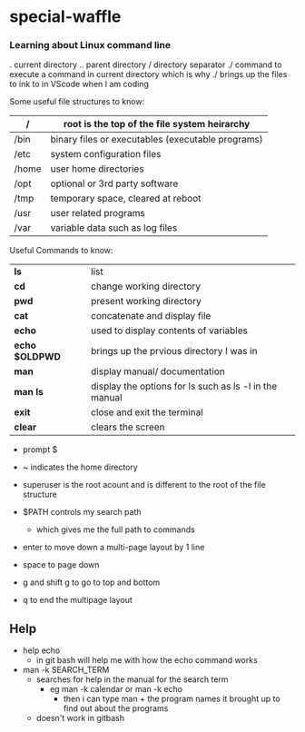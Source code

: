 # special-waffle

### Learning about Linux command line

. current directory
.. parent directory
/ directory separator
./ command to execute a command in current directory which is why ./ brings up the files to ink to in VScode when I am coding

Some useful file structures to know:

| / |root is the top of the file system heirarchy |
|---|---|
| /bin|binary files or executables (executable programs)|
| /etc|system configuration files|
| /home|user home directories|
| /opt|optional or 3rd party software|
| /tmp|temporary space, cleared at reboot|
| /usr|user related programs|
| /var|variable data such as log files|

Useful Commands to know:

| | |
|---|---|
|**ls**|list|
|**cd**|change working directory|
|**pwd**|present working directory|
|**cat**|concatenate and display file|
|**echo**|used to display contents of variables|
|**echo $OLDPWD**|brings up the prvious directory I was in|
|**man**|display manual/ documentation|
|**man ls**|display the options for ls such as ls -l in the manual|
|**exit**|close and exit the terminal|
|**clear**|clears the screen|

- prompt $
- ~ indicates the home directory
- superuser is the root acount and is different to the root of the file structure
- $PATH controls my search path
    - which gives me the full path to commands

- enter to move down a multi-page layout by 1 line
- space to page down
- g and shift g to go to top and bottom
- q to end the multipage layout

## Help

- help echo
    - in git bash will help me with how the echo command works
- man -k SEARCH_TERM
    - searches for help in the manual for the search term
        - eg man -k calendar or man -k echo
            - then i can type man + the program names it brought up to find out about the programs
    - doesn't work in gitbash
